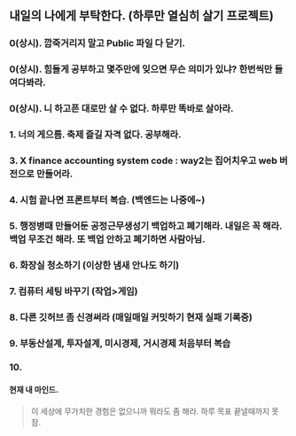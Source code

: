 ## 내일의 나에게 부탁한다. (하루만 열심히 살기 프로젝트)

### 0(상시). 깝죽거리지 말고 Public 파일 다 닫기.
### 0(상시). 힘들게 공부하고 몇주만에 잊으면 무슨 의미가 있냐? 한번씩만 들여다봐라.
### 0(상시). 니 하고픈 대로만 살 수 없다. 하루만 똑바로 살아라.  
### 1. 너의 게으름. 축제 즐길 자격 없다. 공부해라.
### 3. X finance accounting system code : way2는 집어치우고 web 버전으로 만들어라.
### 4. 시험 끝나면 프론트부터 복습. (백엔드는 나중에~)
### 5. 행정병때 만들어둔 공정근무생성기 백업하고 폐기해라. 내일은 꼭 해라. 백업 무조건 해라. 또 백업 안하고 폐기하면 사람아님.
### 6. 화장실 청소하기 (이상한 냄새 안나도 하기)
### 7. 컴퓨터 세팅 바꾸기 (작업>게임)
### 8. 다른 깃허브 좀 신경써라 (매일매일 커밋하기 현재 실패 기록중)
### 9. 부동산설계, 투자설계, 미시경제, 거시경제 처음부터 복습 
### 10. 


#### 현재 내 마인드.
> 이 세상에 무가치한 경험은 없으니까 뭐라도 좀 해라.
> 하루 목표 끝낼때까지 못 잠.
